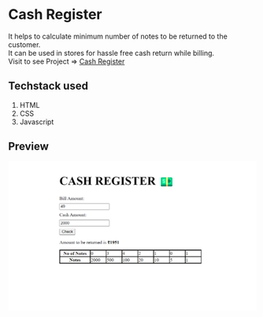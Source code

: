 # Cash Register

It helps to calculate minimum number of notes to be returned to the customer. </br>
It can be used in stores for hassle free cash return while billing.</br>
Visit to see Project => [Cash Register](https://cash-register-ab.netlify.app/)

## Techstack used
1. HTML
2. CSS
3. Javascript

## Preview
![App preview](https://github.com/BatraAayush/cash-register-mk10/blob/master/cash%20register%20preview.png)
